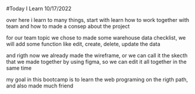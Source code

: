 #Today I Learn
10/17/2022

over here i learn to many things, start with learn how to work together with team and how to made a consep about the project

for our team topic we chose to made some warehouse data checklist, we will add some function like edit, create, delete, update the data

and rigth now we already made the wireframe, or we can call it the skecth that we made together by using figma, so we can edit it all together in the same time

my goal in this bootcamp is to learn the web programing on the rigth path, and also made much friend
